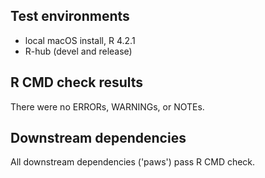 ## Test environments

* local macOS install, R 4.2.1
* R-hub (devel and release)

## R CMD check results

There were no ERRORs, WARNINGs, or NOTEs.

## Downstream dependencies

All downstream dependencies ('paws') pass R CMD check.
